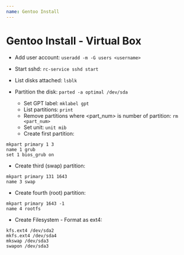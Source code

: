 ```yaml
---
name: Gentoo Install
---
```


# Gentoo Install - Virtual Box

* Add user account: `useradd -m -G users <username>`
* Start sshd: `rc-service sshd start`

* List disks attached: `lsblk`
* Partition the disk: `parted -a optimal /dev/sda`
  * Set GPT label: `mklabel gpt`
  * List partitions: `print`
  * Remove partitions where <part_num> is number of partition: `rm <part_num>` 
  * Set unit: `unit mib`
  * Create first partition:  
```
mkpart primary 1 3
name 1 grub
set 1 bios_grub on
```
  * Create third (swap) partition:
```
mkpart primary 131 1643
name 3 swap
```
  * Create fourth (root) partition:
```
mkpart primary 1643 -1
name 4 rootfs
``` 
* Create Filesystem - Format as ext4:
```
kfs.ext4 /dev/sda2
mkfs.ext4 /dev/sda4
mkswap /dev/sda3
swapon /dev/sda3
